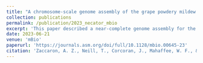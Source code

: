 ```yaml
---
title: "A chromosome-scale genome assembly of the grape powdery mildew pathogen <i>Erysiphe necator</i> reveals its genomic architecture and previously unknown features of its biology"
collection: publications
permalink: /publication/2023_necator_mbio
excerpt: 'This paper described a near-complete genome assembly for the fungus Erysiphe necator.'
date: 2023-06-21
venue: 'mBio'
paperurl: 'https://journals.asm.org/doi/full/10.1128/mbio.00645-23'
citation: 'Zaccaron, A. Z., Neill, T., Corcoran, J., Mahaffee, W. F., & Stergiopoulos, I. (2015). &quot;A chromosome-scale genome assembly of the grape powdery mildew pathogen Erysiphe necator reveals its genomic architecture and previously unknown features of its biology.&quot; <i>mBio</i>, e00645-23.'
---
```



